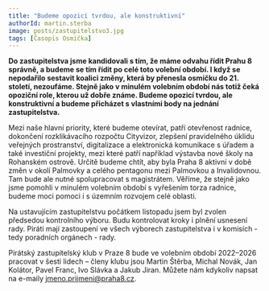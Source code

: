 ```yaml
---
title: "Budeme opozicí tvrdou, ale konstruktivní"
authorId: martin.sterba
image: posts/zastupitelstvo3.jpg
tags: [Časopis Osmička]
---
```


**Do zastupitelstva jsme kandidovali s tím, že máme odvahu řídit Prahu 8 správně, a budeme se tím řídit po celé toto volební období. I když se nepodařilo sestavit koalici změny, která by přenesla osmičku do 21. století, nezoufáme. Stejně jako v minulém volebním období nás totiž čeká opoziční role, kterou už dobře známe. Budeme opozicí tvrdou, ale konstruktivní a budeme přicházet s vlastními body na jednání zastupitelstva.**
 
Mezi naše hlavní priority, které budeme otevírat, patří otevřenost radnice, dokončení rozklikávacího rozpočtu Cityvizor, zlepšení pravidelného úklidu veřejných prostranství, digitalizace a elektronická komunikace s úřadem a také investiční projekty, mezi které patří například výstavba nové školy na Rohanském ostrově. Určitě budeme chtít, aby byla Praha 8 aktivní v době změn v okolí Palmovky a celého pentagonu mezi Palmovkou a Invalidovnou. Tam bude ale nutné spolupracovat s magistrátem. Věříme, že stejně jako jsme pomohli v minulém volebním období s vyřešením torza radnice, budeme moci pomoci i s územním rozvojem celé oblasti.

Na ustavujícím zastupitelstvu počátkem listopadu jsem byl zvolen předsedou kontrolního výboru. Budu kontrolovat kroky i plnění usnesení rady. Piráti mají zastoupení ve všech výborech zastupitelstva i v komisích - tedy poradních orgánech - rady.
 
Pirátský zastupitelský klub v Praze 8 bude ve volebním období 2022–2026 pracovat v šesti lidech – členy klubu jsou Martin Štěrba, Michal Novák, Jan Kolátor, Pavel Franc, Ivo Slávka a Jakub Jiran. Můžete nám kdykoliv napsat na e-maily jmeno.prijmeni@praha8.cz.